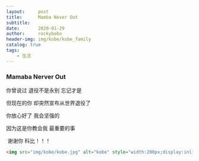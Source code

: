 ```yaml
---
layout:     post
title:      Mamba Never Out
subtitle:   
date:       2020-01-29
author:     rockybobo
header-img: img/kobe/kobe_family
catalog: true
tags:
    - 生活
---
```


### Mamaba Nerver Out

你曾说过   退役不是永别    忘记才是

但现在的你  却突然宣布从世界退役了

你放心好了   我会坚强的

因为这是你教会我   最重要的事

​    谢谢你  科比！！！

```html
<img src="img/kobe/kobe.jpg" alt="kobe" style="width:200px;display:inline">
```

